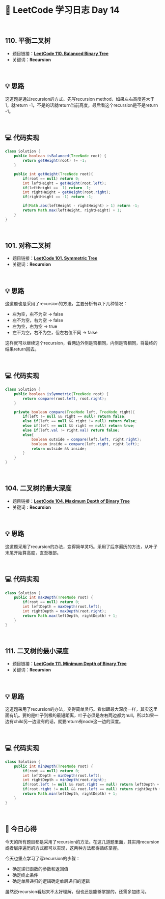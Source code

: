 # 📝 LeetCode 学习日志 Day 14

<br>

## 110. 平衡二叉树
- 题目链接：[**LeetCode 110. Balanced Binary Tree**](https://leetcode.com/problems/balanced-binary-tree/)
- 关键词：**Recursion**  

<br>

## 💡 思路
这道题是通过recursion的方式。先写recursion method，如果左右高度差大于1，就return -1，不是的话就return当前高度，最后看这个recursion是不是return -1。

<br>

## 💻 代码实现
```java
class Solution {
    public boolean isBalanced(TreeNode root) {
        return getHeight(root) != -1;
    }

    public int getHeight(TreeNode root){
        if(root == null) return 0;
        int leftHeight = getHeight(root.left);
        if(leftHeight == -1) return -1;
        int rightHeight = getHeight(root.right);
        if(rightHeight == -1) return -1;

        if(Math.abs(leftHeight - rightHeight) > 1) return -1;
        return Math.max(leftHeight, rightHeight) + 1;
    }
}
```

<br>

## 101. 对称二叉树
- 题目链接：[**LeetCode 101. Symmetric Tree**](https://leetcode.com/problems/symmetric-tree/)
- 关键词：**Recursion**

<br>

## 💡 思路
这道题也是采用了recursion的方法。主要分析有以下几种情况：
 - 左为空，右不为空 -> false
 - 左不为空，右为空 -> false
 - 左为空，右为空 -> true
 - 左不为空，右不为空，但左右值不同 -> false

这样就可以继续这个recursion，看两边外侧是否相同，内侧是否相同，将最终的结果return回去。


<br>

## 💻 代码实现
```java
class Solution {
    public boolean isSymmetric(TreeNode root) {
        return compare(root.left, root.right);
    }

    private boolean compare(TreeNode left, TreeNode right){
        if(left != null && right == null) return false;
        else if(left == null && right != null) return false;
        else if(left == null && right == null) return true;
        else if(left.val != right.val) return false;
        else{
            boolean outside = compare(left.left, right.right);
            boolean inside = compare(left.right, right.left);
            return outside && inside;
        }
    }
}
```

<br>

## 104. 二叉树的最大深度
- 题目链接：[**LeetCode 104. Maximum Depth of Binary Tree**](https://leetcode.com/problems/maximum-depth-of-binary-tree/)
- 关键词：**Recursion**

<br>

## 💡 思路
这道题采用了recursion的办法，变得简单灵巧。采用了后序遍历的方法，从叶子末尾开始算高度，直至根部。

<br>

## 💻 代码实现
```java
class Solution {
    public int maxDepth(TreeNode root) {
        if(root == null) return 0;
        int leftDepth = maxDepth(root.left);
        int rightDepth = maxDepth(root.right);
        return Math.max(leftDepth, rightDepth) + 1;
    }
}
```

<br>

## 111. 二叉树的最小深度
- 题目链接：[**LeetCode 111. Minimum Depth of Binary Tree**](https://leetcode.com/problems/minimum-depth-of-binary-tree/)
- 关键词：**Recursion**

<br>

## 💡 思路
这道题采用了recursion的办法，变得简单灵巧。看似跟最大深度一样，其实这里面有坑。要的是叶子到根的最短距离，叶子必须是左右两边都为null。所以如果一边有child另一边没有的话，就要return有node这一边的深度。

<br>

## 💻 代码实现
```java
class Solution {
    public int minDepth(TreeNode root) {
        if(root == null) return 0;
        int leftDepth = minDepth(root.left);
        int rightDepth = minDepth(root.right);
        if(root.left != null && root.right == null) return leftDepth + 1;
        if(root.right != null && root.left == null) return rightDepth + 1;
        return Math.min(leftDepth, rightDepth) + 1;
    }
}
```

<br>

## 📝 今日心得
今天的所有题目都是采用了recursion的方法。在这几道题里面，其实用recursion或者层序遍历的方式都可以实现，这两种方法都得熟练掌握。

今天也重点学习了写recursion的步骤：
 - 确定递归函数的参数和返回值
 - 确定终止条件
 - 确定单层递归的逻辑确定单层递归的逻辑

虽然说recursion看起来不太好理解，但也还是能够掌握的，还需多加练习。